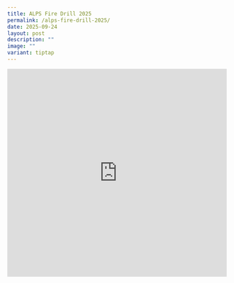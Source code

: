 ```yaml
---
title: ALPS Fire Drill 2025
permalink: /alps-fire-drill-2025/
date: 2025-09-24
layout: post
description: ""
image: ""
variant: tiptap
---
```

<div class="iframe-wrapper">
<iframe style="border:none;overflow:hidden" height="476" width="100%" allowfullscreen="true" frameborder="0" src="https://www.facebook.com/plugins/video.php?height=476&amp;href=https%3A%2F%2Fwww.facebook.com%2Freel%2F1802211761180698%2F&amp;show_text=false&amp;width=267&amp;t=0"></iframe>
</div>
<p></p>